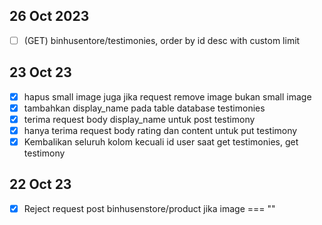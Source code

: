 
<!-- 
- [ ] Tidak boleh hapus category jika ada produk yang masih menggunakan produk tersebut
- [ ] (GET) produk/landing page order categories by id desc
- [ ] Jika nama produk > 44 character, tidak usah ditambah ...
- [ ] Bikin validasi is admin(id_admin) untuk admin permission
 -->

## 26 Oct 2023
- [ ] (GET) binhusentore/testimonies, order by id desc with custom limit

## 23 Oct 23
- [x] hapus small image juga jika request remove image bukan small image
- [x] tambahkan display_name pada table database testimonies
- [x] terima request body display_name untuk post testimony
- [x] hanya terima request body rating dan content untuk put testimony
- [x] Kembalikan seluruh kolom kecuali id user saat get testimonies, get testimony

## 22 Oct 23

- [x] Reject request post binhusenstore/product jika image === ""